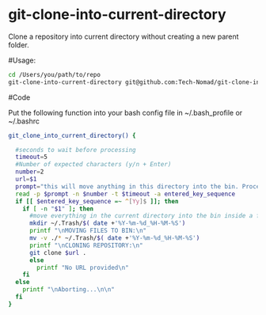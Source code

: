 # git-clone-into-current-directory

Clone a repository into current directory without creating a new parent folder.

#Usage:
```bash
cd /Users/you/path/to/repo
git-clone-into-current-directory git@github.com:Tech-Nomad/git-clone-into-current-directory.git
```
#Code

Put the following function into your bash config file in ~/.bash_profile or ~/.bashrc
```bash
git_clone_into_current_directory() {

  #seconds to wait before processing
  timeout=5
  #Number of expected characters (y/n + Enter)
  number=2
  url=$1
  prompt="this will move anything in this directory into the bin. Proceed anyway? y/n   "
  read -p $prompt -n $number -t $timeout -a entered_key_sequence
  if [[ $entered_key_sequence =~ ^[Yy]$ ]]; then
    if [ -n "$1" ]; then
      #move everything in the current directory into the bin inside a folder named by the current date and time
      mkdir ~/.Trash/$( date +'%Y-%m-%d_%H-%M-%S')
      printf "\nMOVING FILES TO BIN:\n"
      mv -v ./* ~/.Trash/$( date +'%Y-%m-%d_%H-%M-%S')
      printf "\nCLONING REPOSITORY:\n"
      git clone $url .
      else
        printf "No URL provided\n"
    fi
  else
    printf "\nAborting...\n\n"
  fi
}
```
